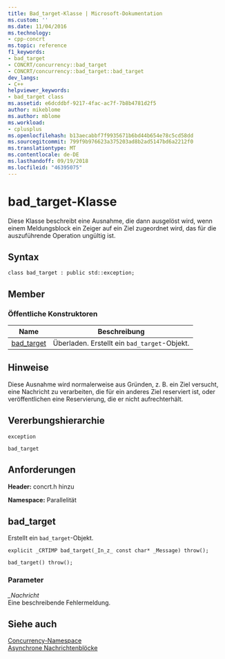 ```yaml
---
title: Bad_target-Klasse | Microsoft-Dokumentation
ms.custom: ''
ms.date: 11/04/2016
ms.technology:
- cpp-concrt
ms.topic: reference
f1_keywords:
- bad_target
- CONCRT/concurrency::bad_target
- CONCRT/concurrency::bad_target::bad_target
dev_langs:
- C++
helpviewer_keywords:
- bad_target class
ms.assetid: e6dcddbf-9217-4fac-ac7f-7b8b4781d2f5
author: mikeblome
ms.author: mblome
ms.workload:
- cplusplus
ms.openlocfilehash: b13aecabbf7f9935671b6bd44b654e78c5cd58dd
ms.sourcegitcommit: 799f9b976623a375203ad8b2ad5147bd6a2212f0
ms.translationtype: MT
ms.contentlocale: de-DE
ms.lasthandoff: 09/19/2018
ms.locfileid: "46395075"
---
```

# <a name="badtarget-class"></a>bad_target-Klasse

Diese Klasse beschreibt eine Ausnahme, die dann ausgelöst wird, wenn einem Meldungsblock ein Zeiger auf ein Ziel zugeordnet wird, das für die auszuführende Operation ungültig ist.

## <a name="syntax"></a>Syntax

```
class bad_target : public std::exception;
```

## <a name="members"></a>Member

### <a name="public-constructors"></a>Öffentliche Konstruktoren

|Name|Beschreibung|
|----------|-----------------|
|[bad_target](#ctor)|Überladen. Erstellt ein `bad_target`-Objekt.|

## <a name="remarks"></a>Hinweise

Diese Ausnahme wird normalerweise aus Gründen, z. B. ein Ziel versucht, eine Nachricht zu verarbeiten, die für ein anderes Ziel reserviert ist, oder veröffentlichen eine Reservierung, die er nicht aufrechterhält.

## <a name="inheritance-hierarchy"></a>Vererbungshierarchie

`exception`

`bad_target`

## <a name="requirements"></a>Anforderungen

**Header:** concrt.h hinzu

**Namespace:** Parallelität

##  <a name="ctor"></a> bad_target

Erstellt ein `bad_target`-Objekt.

```
explicit _CRTIMP bad_target(_In_z_ const char* _Message) throw();

bad_target() throw();
```

### <a name="parameters"></a>Parameter

*_Nachricht*<br/>
Eine beschreibende Fehlermeldung.

## <a name="see-also"></a>Siehe auch

[Concurrency-Namespace](concurrency-namespace.md)<br/>
[Asynchrone Nachrichtenblöcke](../../../parallel/concrt/asynchronous-message-blocks.md)

